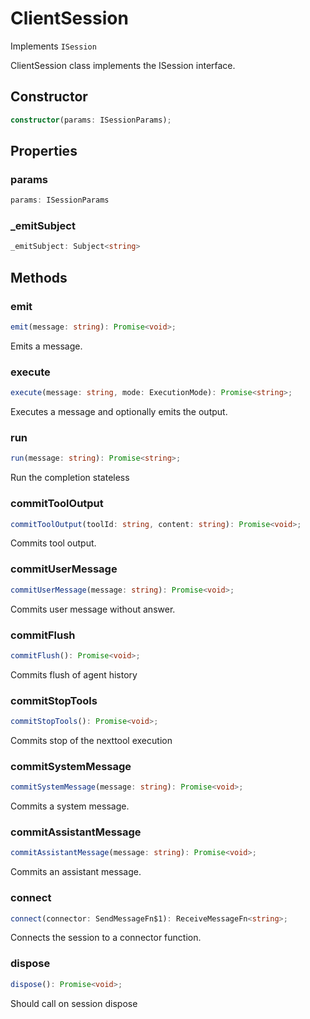 # ClientSession

Implements `ISession`

ClientSession class implements the ISession interface.

## Constructor

```ts
constructor(params: ISessionParams);
```

## Properties

### params

```ts
params: ISessionParams
```

### _emitSubject

```ts
_emitSubject: Subject<string>
```

## Methods

### emit

```ts
emit(message: string): Promise<void>;
```

Emits a message.

### execute

```ts
execute(message: string, mode: ExecutionMode): Promise<string>;
```

Executes a message and optionally emits the output.

### run

```ts
run(message: string): Promise<string>;
```

Run the completion stateless

### commitToolOutput

```ts
commitToolOutput(toolId: string, content: string): Promise<void>;
```

Commits tool output.

### commitUserMessage

```ts
commitUserMessage(message: string): Promise<void>;
```

Commits user message without answer.

### commitFlush

```ts
commitFlush(): Promise<void>;
```

Commits flush of agent history

### commitStopTools

```ts
commitStopTools(): Promise<void>;
```

Commits stop of the nexttool execution

### commitSystemMessage

```ts
commitSystemMessage(message: string): Promise<void>;
```

Commits a system message.

### commitAssistantMessage

```ts
commitAssistantMessage(message: string): Promise<void>;
```

Commits an assistant message.

### connect

```ts
connect(connector: SendMessageFn$1): ReceiveMessageFn<string>;
```

Connects the session to a connector function.

### dispose

```ts
dispose(): Promise<void>;
```

Should call on session dispose
